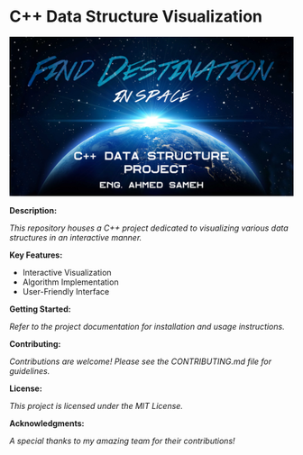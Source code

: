 # C++ Data Structure Visualization

<div align="center">
<img src="c++ data structure project.png" alt="Project Screenshot" width="600"> </div>

**Description:**

*This repository houses a C++ project dedicated to visualizing various data structures in an interactive manner.* 

<div align="center">
<a href="https://vimeo.com/1004822857?share=copy"></a> 
</div>

**Key Features:**

* Interactive Visualization
* Algorithm Implementation
* User-Friendly Interface

**Getting Started:**

*Refer to the project documentation for installation and usage instructions.*

**Contributing:**

*Contributions are welcome! Please see the CONTRIBUTING.md file for guidelines.*

**License:**

*This project is licensed under the MIT License.*

**Acknowledgments:**

*A special thanks to my amazing team for their contributions!*
